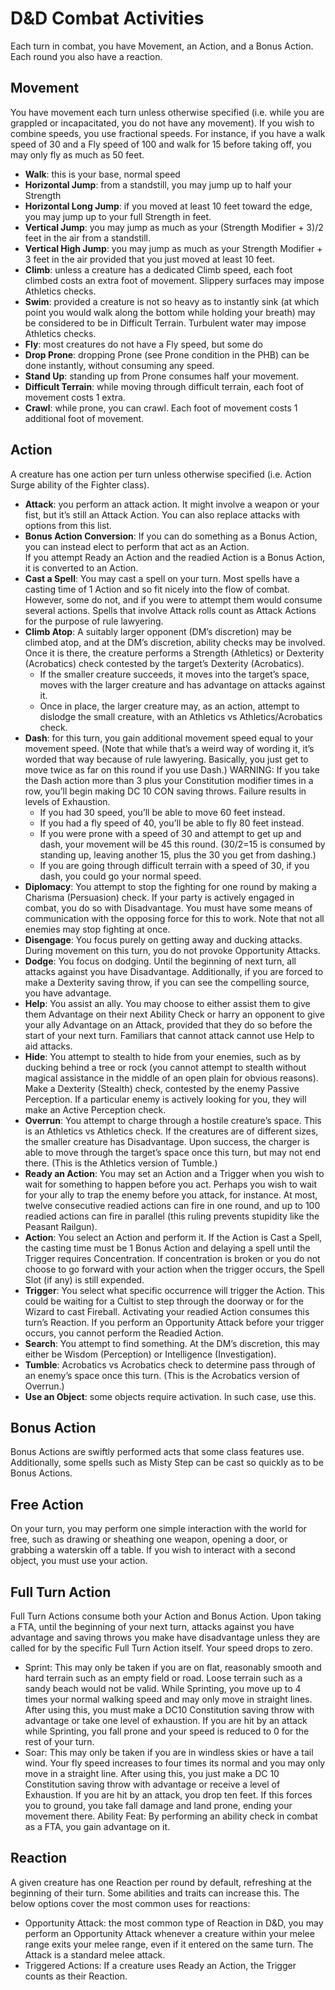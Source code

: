 # D&D Combat Activities

Each turn in combat, you have Movement, an Action, and a Bonus Action.  Each round you also have a reaction.

## Movement

You have movement each turn unless otherwise specified (i.e. while you are grappled or incapacitated, you do not have any movement).  If you wish to combine speeds, you use fractional speeds.  For instance, if you have a walk speed of 30 and a Fly speed of 100 and walk for 15 before taking off, you may only fly as much as 50 feet.

- **Walk**: this is your base, normal speed
- **Horizontal Jump**: from a standstill, you may jump up to half your Strength
- **Horizontal Long Jump**: if you moved at least 10 feet toward the edge, you may jump up to your full Strength in feet.
- **Vertical Jump**: you may jump as much as your (Strength Modifier + 3)/2 feet in the air from a standstill.
- **Vertical High Jump**: you may jump as much as your Strength Modifier + 3 feet in the air provided that you just moved at least 10 feet.
- **Climb**: unless a creature has a dedicated Climb speed, each foot climbed costs an extra foot of movement.  Slippery surfaces may impose Athletics checks.
- **Swim**: provided a creature is not so heavy as to instantly sink (at which point you would walk along the bottom while holding your breath) may be considered to be in Difficult Terrain.  Turbulent water may impose Athletics checks.
- **Fly**: most creatures do not have a Fly speed, but some do
- **Drop Prone**: dropping Prone (see Prone condition in the PHB) can be done instantly, without consuming any speed.
- **Stand Up**: standing up from Prone consumes half your movement.
- **Difficult Terrain**: while moving through difficult terrain, each foot of movement costs 1 extra.
- **Crawl**: while prone, you can crawl.  Each foot of movement costs 1 additional foot of movement.

## Action

A creature has one action per turn unless otherwise specified (i.e. Action Surge ability of the Fighter class).

- **Attack**: you perform an attack action.  It might involve a weapon or your fist, but it’s still an Attack Action. You can also replace attacks with options from this list.
- **Bonus Action Conversion**: If you can do something as a Bonus Action, you can instead elect to perform that act as an Action.  
If you attempt Ready an Action and the readied Action is a Bonus Action, it is converted to an Action.
- **Cast a Spell**: You may cast a spell on your turn.  Most spells have a casting time of 1 Action and so fit nicely into the flow of combat.  However, some do not, and if you were to attempt them would consume several actions.  Spells that involve Attack rolls count as Attack Actions for the purpose of rule lawyering.
- **Climb Atop**: A suitably larger opponent (DM’s discretion) may be climbed atop, and at the DM’s discretion, ability checks may be involved.  Once it is there, the creature performs a Strength (Athletics) or Dexterity (Acrobatics) check contested by the target’s Dexterity (Acrobatics).  
  - If the smaller creature succeeds, it moves into the target’s space, moves with the larger creature and has advantage on attacks against it.
  - Once in place, the larger creature may, as an action, attempt to dislodge the small creature, with an Athletics vs Athletics/Acrobatics check.
- **Dash**: for this turn, you gain additional movement speed equal to your movement speed.  (Note that while that’s a weird way of wording it, it’s worded that way because of rule lawyering.  Basically, you just get to move twice as far on this round if you use Dash.)  WARNING: If you take the Dash action more than 3 plus your Constitution modifier times in a row, you’ll begin making DC 10 CON saving throws.  Failure results in levels of Exhaustion.
  - If you had 30 speed, you’ll be able to move 60 feet instead.
  - If you had a fly speed of 40, you’ll be able to fly 80 feet instead.
  - If you were prone with a speed of 30 and attempt to get up and dash, your movement will be 45 this round.  (30/2=15 is consumed by standing up, leaving another 15, plus the 30 you get from dashing.)
  - If you are going through difficult terrain with a speed of 30, if you dash, you could go your normal speed.
- **Diplomacy**: You attempt to stop the fighting for one round by making a Charisma (Persuasion) check.  If your party is actively engaged in combat, you do so with Disadvantage.  You must have some means of communication with the opposing force for this to work.  Note that not all enemies may stop fighting at once.
- **Disengage**: You focus purely on getting away and ducking attacks.  During movement on this turn, you do not provoke Opportunity Attacks.
- **Dodge**: You focus on dodging.  Until the beginning of next turn, all attacks against you have Disadvantage.  Additionally, if you are forced to make a Dexterity saving throw, if you can see the compelling source, you have advantage.
- **Help**: You assist an ally.  You may choose to either assist them to give them Advantage on their next Ability Check or harry an opponent to give your ally Advantage on an Attack, provided that they do so before the start of your next turn.  Familiars that cannot attack cannot use Help to aid attacks.
- **Hide**: You attempt to stealth to hide from your enemies, such as by ducking behind a tree or rock (you cannot attempt to stealth without magical assistance in the middle of an open plain for obvious reasons).  Make a Dexterity (Stealth) check, contested by the enemy Passive Perception.  If a particular enemy is actively looking for you, they will make an Active Perception check.
- **Overrun**: You attempt to charge through a hostile creature’s space.  This is an Athletics vs Athletics check.  If the creatures are of different sizes, the smaller creature has Disadvantage.  Upon success, the charger is able to move through the target’s space once this turn, but may not end there.  (This is the Athletics version of Tumble.)
- **Ready an Action**: You may set an Action and a Trigger when you wish to wait for something to happen before you act.  Perhaps you wish to wait for your ally to trap the enemy before you attack, for instance.  At most, twelve consecutive readied actions can fire in one round, and up to 100 readied actions can fire in parallel (this ruling prevents stupidity like the Peasant Railgun).
- **Action**: You select an Action and perform it.  If the Action is Cast a Spell, the casting time must be 1 Bonus Action and delaying a spell until the Trigger requires Concentration.  If concentration is broken or you do not choose to go forward with your action when the trigger occurs, the Spell Slot (if any) is still expended.
- **Trigger**: You select what specific occurrence will trigger the Action.  This could be waiting for a Cultist to step through the doorway or for the Wizard to cast Fireball.  Activating your readied Action consumes this turn’s Reaction.  If you perform an Opportunity Attack before your trigger occurs, you cannot perform the Readied Action.
- **Search**: You attempt to find something.  At the DM’s discretion, this may either be Wisdom (Perception) or Intelligence (Investigation).
- **Tumble**: Acrobatics vs Acrobatics check to determine pass through of an enemy’s space once this turn.  (This is the Acrobatics version of Overrun.)
- **Use an Object**: some objects require activation.  In such case, use this.

## Bonus Action

Bonus Actions are swiftly performed acts that some class features use.  Additionally, some spells such as Misty Step can be cast so quickly as to be Bonus Actions.

## Free Action

On your turn, you may perform one simple interaction with the world for free, such as drawing or sheathing one weapon, opening a door, or grabbing a waterskin off a table.  If you wish to interact with a second object, you must use your action.

## Full Turn Action

Full Turn Actions consume both your Action and Bonus Action.  Upon taking a FTA, until the beginning of your next turn, attacks against you have advantage and saving throws you make have disadvantage unless they are called for by the specific Full Turn Action itself.  Your speed drops to zero.

- Sprint: This may only be taken if you are on flat, reasonably smooth and hard terrain such as an empty field or road.  Loose terrain such as a sandy beach would not be valid.  While Sprinting, you move up to 4 times your normal walking speed and may only move in straight lines.  After using this, you must make a DC10 Constitution saving throw with advantage or take one level of exhaustion.  If you are hit by an attack while Sprinting, you fall prone and your speed is reduced to 0 for the rest of your turn.
- Soar: This may only be taken if you are in windless skies or have a tail wind.  Your fly speed increases to four times its normal and you may only move in a straight line.  After using this, you just make a DC 10 Constitution saving throw with advantage or receive a level of Exhaustion.  If you are hit by an attack, you drop ten feet.  If this forces you to ground, you take fall damage and land prone, ending your movement there.
Ability Feat: By performing an ability check in combat as a FTA, you gain advantage on it.

## Reaction

A given creature has one Reaction per round by default, refreshing at the beginning of their turn.  Some abilities and traits can increase this. The below options cover the most common uses for reactions:

- Opportunity Attack: the most common type of Reaction in D&D, you may perform an Opportunity Attack whenever a creature within your melee range exits your melee range, even if it entered on the same turn.  The Attack is a standard melee attack.
- Triggered Actions: If a creature uses Ready an Action, the Trigger counts as their Reaction.
